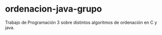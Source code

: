 # ordenacion-java-grupo

Trabajo de Programación 3 sobre distintos algoritmos de ordenación en C y java.
